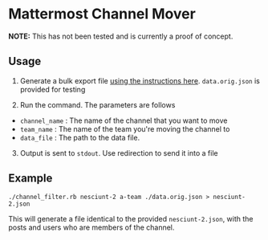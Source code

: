 # Mattermost Channel Mover

**NOTE:** This has not been tested and is currently a proof of concept.

## Usage

1. Generate a bulk export file [using the instructions here](https://docs.mattermost.com/administration/bulk-export.html). `data.orig.json` is provided for testing

2. Run the command. The parameters are follows

 - `channel_name` : The name of the channel that you want to move
 - `team_name` : The name of the team you're moving the channel to
 - `data_file` : The path to the data file.

3. Output is sent to `stdout`. Use redirection to send it into a file

## Example

```
./channel_filter.rb nesciunt-2 a-team ./data.orig.json > nesciunt-2.json
```

This will generate a file identical to the provided `nesciunt-2.json`, with the posts and users who are members of the channel.